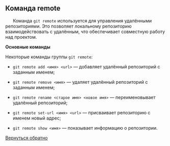 ## Команда remote

&nbsp;&nbsp;&nbsp;&nbsp;&nbsp;&nbsp;Команда `git remote` используется для управления удалёнными репозиториями. Это позволяет локальному репозиторию взаимодействовать с удалённым, что обеспечивает совместную работу над проектом. 

**Основные команды**

Некоторые команды группы `git remote`:

+ `git remote add <имя> <url>` — добавляет удалённый репозиторий с заданным именем;

+ `git remote remove <имя>` — удаляет удалённый репозиторий с заданным именем;

+ `git remote rename <старое имя> <новое имя>` — переименовывает удалённый репозиторий;

+ `git remote set-url <имя> <url>` — присваивает репозиторию с именем новый адрес;

+ `git remote show <имя>` — показывает информацию о репозитории.

[Вернуться обратно](README.md)